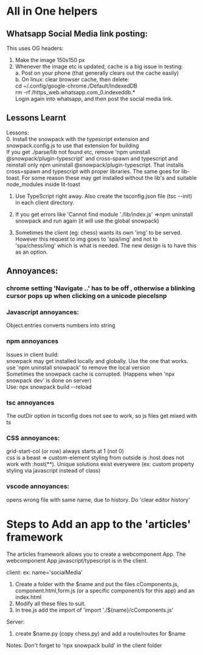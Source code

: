 # All in One helpers

## Whatsapp Social Media link posting:
This uses OG headers:
1. Make the image 150x150 px  
2. Whenever the image etc is updated, cache is a big issue in testing:  
a. Post on your phone (that generally clears out the cache easily)  
b. On linux: clear browser cache, then delete:  
cd ~/.config/google-chrome./Default/IndexedDB  
rm -rf /https_web.whatsapp.com_0.indexeddb.*  
Login again into whatsapp, and then post the social media link.  

## Lessons Learnt

Lessons:  
0. Install the snowpack with the typescript extension and snowpack.config.js to use that extension for building  
If you get ./parse/lib not found etc, remove 'npm uninstall @snowpack/plugin-typescript' and cross-spawn and typescript and reinstall only npm uninstall @snowpack/plugin-typescript. That installs cross=spawn and typescript with proper libraries. The same goes for lib-toast. For some reason these may get installed without the lib's and suitable node_modules inside lit-toast   

1. Use TypeScript right away. Also create the tsconfig.json file (tsc --init) in each client directory.  

2. If you get errors like 'Cannot find module './lib/index.js' =>npm  uninstall snowpack and run again (it will use the global snowpack)  

3. Sometimes the client (eg: chess) wants its own 'img' to be served. However this request to img goes to 'spa/img' and not to 'spa/chess/img' which is what is needed.  The new design is to have this as an option.  

## Annoyances:  
### chrome setting 'Navigate ..' has to be off , otherwise a blinking cursor pops up when clicking on a unicode piecelsnp  

### Javascript annoyances:  
Object.entries converts numbers into string  

### npm annoyances  
Issues in client build:  
snowpack may get installed locally and globally. Use the one that works. use 'npm uninstall snowpack' to remove the local version  
Sometimes the snowpack cache is corrupted. (Happens when 'npx snowpack dev' is done on server)  
Use: npx snowpack build --reload  

### tsc annoyances  
The outDir option in tsconfig does not see to work, so js files get mixed with ts  

### CSS annoyances:  
grid-start-col (or row) always starts at 1 (not 0)  
css is a beast => custom-element styling from outside is :host does not work with :host(**). Unique solutions exist everywere (ex: custom property styling via javascript instead of class)  

### vscode annoyances:  
opens wrong file with same name, due to history. Do 'clear editor history'  

# Steps to Add an app to the 'articles' framework
The articles framework allows you to create a webcomponent App. The webcomponent App javascript/typescript is in the client.

client:
ex: name='socialMedia'
1. Create a folder with the $name and put the files cComponents.js, component.html,form.js (or a specific component/s for this app) and an index.html
2. Modify all these files to suit.
3. In tree.js add the import of 'import './${name}/cComponents.js'

Server:
1. create $name.py (copy chess.py) and add a route/routes for $name

Notes: Don't forget to 'npx snowpack build' in the client folder
